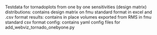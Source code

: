 Testdata for tornadoplots from one by one sensitivities (design matrix)
distributions: contains design matrix on fmu standard format in excel and .csv format
results: contains in place volumes exported from RMS in fmu standard csv format
config: contains yaml config files for add_webviz_tornado_onebyone.py